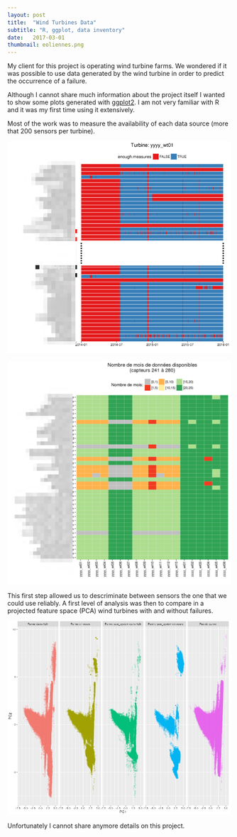 ```yaml
---
layout: post
title:  "Wind Turbines Data"
subtitle: "R, ggplot, data inventory"
date:   2017-03-01
thumbnail: eoliennes.png
---
```


My client for this project is operating wind turbine farms. We wondered if it was possible to use
data generated by the wind turbine in order to predict the occurrence of a failure.

Although I cannot share much information about the project itself I wanted to show some plots generated
with [ggplot2](http://ggplot2.org/). I am not very familiar with R and it was my first time using it extensively.

Most of the work was to measure the availability of each data source (more that 200 sensors per
turbine).

![](disponibilite_capteurs_yyyy_wt01_tronque_blur.png)

![](disponibilite_toutes_eoliennes_240-280_blur.png)

This first step allowed us to descriminate between sensors the one that we could use reliably.
A first level of analysis was then to compare in a projected feature space (PCA) wind turbines with and
without failures.

![](pca.png)

Unfortunately I cannot share anymore details on this project.
